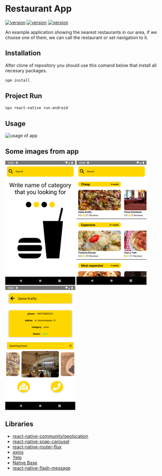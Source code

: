 # Restaurant App

[![version](https://img.shields.io/badge/react-16.13.1-green.svg)](https://pl.reactjs.org/)
[![version](https://img.shields.io/badge/react_native-0.63.2-blue.svg)](https://reactnative.dev/)
[![version](https://img.shields.io/badge/npm-6.14.5-orange.svg)](https://www.npmjs.com/)

An example application showing the nearest restaurants in our area, if we choose one of them, we can call the restaurant or set navigation to it.


## Installation

After clone of repository you should use this comand below that install all necesary packages.

```bash
npm install
```

## Project Run

```bash
npx react-native run-android
```

## Usage

![usage of app](https://media.giphy.com/media/87rNdZUgkpx6aag0U0/giphy.gif)

## Some images from app

![screen1](https://github.com/PatrykIZajac/RestaurantAppSample/blob/master/Assets/screen1.png)
![screen2](https://github.com/PatrykIZajac/RestaurantAppSample/blob/master/Assets/screen2.png)
![screen3](https://github.com/PatrykIZajac/RestaurantAppSample/blob/master/Assets/screen3.png)



## Libraries

* [react-native-community/geolocation](https://github.com/react-native-community/react-native-geolocation)
* [react-native-snap-carousel](https://github.com/archriss/react-native-snap-carousel)
* [react-native-router-flux](https://github.com/aksonov/react-native-router-flux)
* [axios](https://www.npmjs.com/package/axios)
* [Yelp](https://www.yelp.com/developers/documentation/v3/business_search)
* [Native Base](https://docs.nativebase.io/docs/GetStarted.html)
* [react-native-flash-message](https://github.com/lucasferreira/react-native-flash-message)


